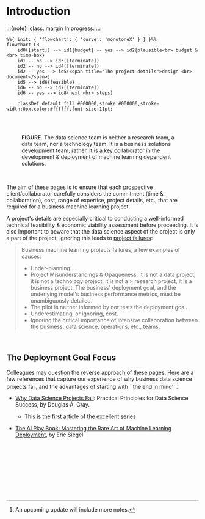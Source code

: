 # Introduction


:::{note}
:class: margin
In progress.
:::



```{mermaid}
%%{ init: { 'flowchart': { 'curve': 'monotoneX' } } }%%
flowchart LR    
    id0([start]) --> id1{budget} -- yes --> id2{plausible<br> budget &<br> time-box}
    id1 -- no --> id3([terminate])
    id2 -- no --> id4([terminate])
    id2 -- yes --> id5(<span title="The project details">design <br> document</span>)
    id5 --> id6{feasible}
    id6 -- no --> id7([terminate])
    id6 -- yes --> id8(next <br> steps)
    
    classDef default fill:#000000,stroke:#000000,stroke-width:0px,color:#ffffff,font-size:11pt;
    
```

<br>

<figure>
<figcaption><b>FIGURE</b>.  The data science team is neither a research team, a data team, nor a technology team.  It is a business solutions development team; rather, it is a key collaborator in the development & deployment of machine learning dependent solutions.
</figcaption>
</figure>

<br>

The aim of these pages is to ensure that each prospective client/collaborator carefully considers the commitment 
(time & collaboration), cost, range of expertise, project details, etc., that are required for a business machine learning 
project. 

A project's details are especially critical to conducting a well-informed technical feasibility & economic 
viability assessment before proceeding.  It is also important to beware that the data science aspect of the project is 
only a part of the project, ignoring this leads to [project failures](https://www.kdnuggets.com/survey-machine-learning-projects-still-routinely-fail-to-deploy):

> Business machine learning projects failures, a few examples of causes:
> * Under-planning.
> * Project Misunderstandings & Opaqueness: It is not a data project, it is not a technology project, it is not a 
    > research project, it is a business project.  The business' deployment goal, and the underlying model's business performance metrics, must be unambiguously detailed.
> * The pilot is neither informed by nor tests the deployment goal.
> * Underestimating, or ignoring, cost.
> * Ignoring the critical importance of intensive collaboration between the business, data science, operations, etc., teams.

<br>

## The Deployment Goal Focus

Colleagues may question the reverse approach of these pages.  Here are a few references that capture our experience of 
why business data science projects fail, and the advantages of starting with ``the end in mind'' [^deployment]

* [Why Data Science Projects Fail](https://pubsonline.informs.org/do/10.1287/LYTX.2023.02.04/full/): Practical Principles for Data Science Success, by Douglas A. Gray.
  * This is the first article of the excellent [series](https://pubsonline.informs.org/action/doSearch?&target=digital-object-search&content=digitalObjects&Keywords=Principles%20for%20Successful%20Analytics%20Projects)

* [The AI Play Book: Mastering the Rare Art of Machine Learning Deployment](https://mitpress.mit.edu/9780262048903/the-ai-playbook/), by Eric Siegel.


<br>
<br>
<br>
<br>

<br>
<br>
<br>
<br>

[^deployment]: An upcoming update will include more notes.
